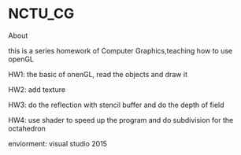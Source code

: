 # NCTU_CG

About

this is a series homework of Computer Graphics,teaching how to use openGL

HW1: the basic of onenGL, read the objects and draw it

HW2: add texture

HW3: do the reflection with stencil buffer and do the depth of field

HW4: use shader to speed up the program and do subdivision for the octahedron


enviorment: visual studio 2015
